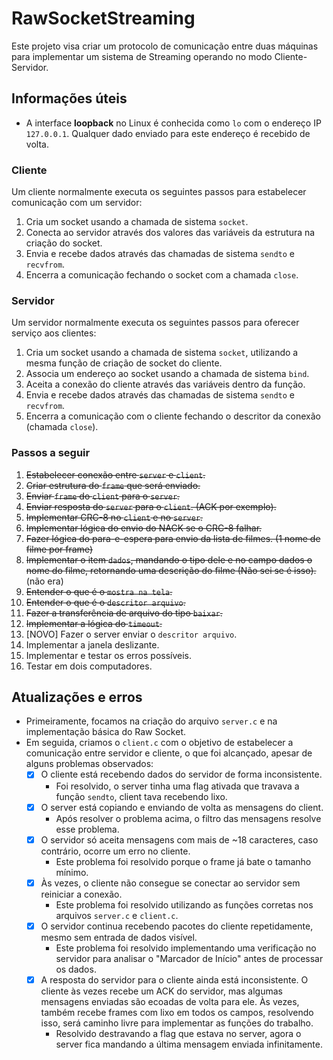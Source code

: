 # RawSocketStreaming

Este projeto visa criar um protocolo de comunicação entre duas máquinas para implementar um sistema de Streaming operando no modo Cliente-Servidor.

## Informações úteis

- A interface **loopback** no Linux é conhecida como `lo` com o endereço IP `127.0.0.1`. Qualquer dado enviado para este endereço é recebido de volta.

### Cliente

Um cliente normalmente executa os seguintes passos para estabelecer comunicação com um servidor:

1. Cria um socket usando a chamada de sistema `socket`.
2. Conecta ao servidor através dos valores das variáveis da estrutura na criação do socket.
3. Envia e recebe dados através das chamadas de sistema `sendto` e `recvfrom`.
4. Encerra a comunicação fechando o socket com a chamada `close`.

### Servidor

Um servidor normalmente executa os seguintes passos para oferecer serviço aos clientes:

1. Cria um socket usando a chamada de sistema `socket`, utilizando a mesma função de criação de socket do cliente.
2. Associa um endereço ao socket usando a chamada de sistema `bind`.
3. Aceita a conexão do cliente através das variáveis dentro da função.
4. Envia e recebe dados através das chamadas de sistema `sendto` e `recvfrom`.
5. Encerra a comunicação com o cliente fechando o descritor da conexão (chamada `close`).

### Passos a seguir

1. ~~Estabelecer conexão entre `server` e `client`.~~
2. ~~Criar estrutura do `frame` que será enviado.~~
3. ~~Enviar `frame` do `client` para o `server`.~~
4. ~~Enviar resposta do `server` para o `client`. (ACK por exemplo).~~
5. ~~Implementar CRC-8 no `client` e no `server`.~~
6. ~~Implementar lógica do envio do NACK se o CRC-8 falhar.~~
7. ~~Fazer lógica do para-e-espera para envio da lista de filmes. (1 nome de filme por frame)~~
8. ~~Implementar o item `dados`, mandando o tipo dele e no campo dados o nome do filme, retornando uma descrição do filme (Não sei se é isso).~~ (não era)  
9. ~~Entender o que é o `mostra na tela`.~~
10. ~~Entender o que é o `descritor arquivo`.~~
11. ~~Fazer a transferência de arquivo do tipo `baixar`.~~
12. ~~Implementar a lógica do `timeout`.~~
13. [NOVO] Fazer o server enviar o `descritor arquivo`.
14. Implementar a janela deslizante.
15. Implementar e testar os erros possíveis.  
16. Testar em dois computadores.

## Atualizações e erros

* Primeiramente, focamos na criação do arquivo `server.c` e na implementação básica do Raw Socket.
* Em seguida, criamos o `client.c` com o objetivo de estabelecer a comunicação entre servidor e cliente, o que foi alcançado, apesar de alguns problemas observados:
    - [X] O cliente está recebendo dados do servidor de forma inconsistente.
        - Foi resolvido, o server tinha uma flag ativada que travava a função `sendto`, client tava recebendo lixo.   
    - [X] O server está copiando e enviando de volta as mensagens do client.
        - Após resolver o problema acima, o filtro das mensagens resolve esse problema.
    - [X] O servidor só aceita mensagens com mais de ~18 caracteres, caso contrário, ocorre um erro no cliente.
        - Este problema foi resolvido porque o frame já bate o tamanho mínimo.
    - [X] Às vezes, o cliente não consegue se conectar ao servidor sem reiniciar a conexão.
        - Este problema foi resolvido utilizando as funções corretas nos arquivos `server.c` e `client.c`.
    - [X] O servidor continua recebendo pacotes do cliente repetidamente, mesmo sem entrada de dados visível.
        - Este problema foi resolvido implementando uma verificação no servidor para analisar o "Marcador de Início" antes de processar os dados.
    - [X] A resposta do servidor para o cliente ainda está inconsistente. O cliente às vezes recebe um ACK do servidor, mas algumas mensagens enviadas são ecoadas de volta para ele. Às vezes, também recebe frames com lixo em todos os campos, resolvendo isso, será caminho livre para implementar as funções do trabalho.
        - Resolvido destravando a flag que estava no server, agora o server fica mandando a última mensagem enviada infinitamente.
